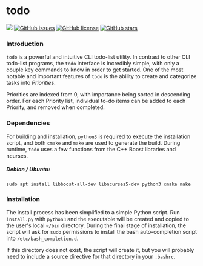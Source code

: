 # todo


![](https://xdmtk.org/images/todo-demo.gif)
[![GitHub issues](https://img.shields.io/github/issues/xdmtk/todo)](https://github.com/xdmtk/todo/issues)
[![GitHub license](https://img.shields.io/github/license/xdmtk/todo)](https://github.com/xdmtk/todo/blob/master/LICENSE)
[![GitHub stars](https://img.shields.io/github/stars/xdmtk/todo)](https://github.com/xdmtk/todo/stargazers)

### Introduction
`todo` is a powerful and intuitive CLI todo-list utility. In contrast to other CLI todo-list programs, the `todo` interface is incredibly simple, with only a couple key commands to know in order to get started. One of the most notable and important features of `todo` is the ability to create and categorize tasks into _Priorities_. 

Priorities are indexed from 0, with importance being sorted in descending order.  For each Priority list, individual to-do items can be added to each Priority, and removed when completed. 

### Dependencies

  For building and installation, `python3` is required to execute the installation script, and both `cmake` and `make` are used to generate the build. During runtime, `todo` uses a few functions from the C++ Boost libraries and ncurses. 

  ##### Debian / Ubuntu:
  `sudo apt install libboost-all-dev libncurses5-dev python3 cmake make`


### Installation

The install process has been simplified to a simple Python script. Run `install.py` with `python3` and the executable will be created and copied to the user's local `~/bin` directory. During the final stage of installation, the script will ask for `sudo` permissions to install the bash auto-completion script into `/etc/bash_completion.d`. 

If this directory does not exist, the script will create it, but you will probably need to include a source directive for that directory in your `.bashrc`. 
